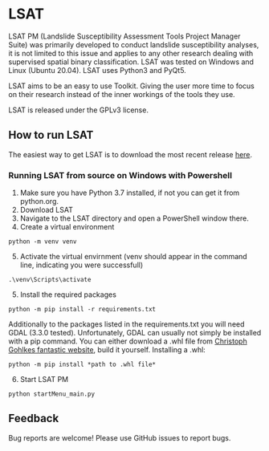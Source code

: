 # LSAT

LSAT PM (Landslide Susceptibility Assessment Tools Project Manager Suite) was primarily developed to conduct landslide susceptibility analyses, it is not limited to this issue and applies to any other research dealing with supervised spatial binary classification.
LSAT was tested on Windows and Linux (Ubuntu 20.04). LSAT uses Python3 and PyQt5.

LSAT aims to be an easy to use Toolkit. Giving the user more time to focus on their research instead of the inner workings of the tools they use.

LSAT is released under the GPLv3 license.

## How to run LSAT

The easiest way to get LSAT is to download the most recent release [here](https://github.com/BGR-EGHA/LSAT/releases).

### Running LSAT from source on Windows with Powershell

1. Make sure you have Python 3.7 installed, if not you can get it from python.org.
2. Download LSAT
3. Navigate to the LSAT directory and open a PowerShell window there.
4. Create a virtual environment
```
python -m venv venv
```
5. Activate the virtual envirnment (venv should appear in the command line, indicating you were successfull)
```
.\venv\Scripts\activate
```
5. Install the required packages
```
python -m pip install -r requirements.txt
```

Additionally to the packages listed in the requirements.txt you will need GDAL (3.3.0 tested).
Unfortunately, GDAL can usually not simply be installed with a pip command.
You can either download a .whl file from [Christoph Gohlkes fantastic website](https://www.lfd.uci.edu/~gohlke/pythonlibs/), 
build it yourself.
Installing a .whl:

```
python -m pip install *path to .whl file*
```

6. Start LSAT PM
```
python startMenu_main.py
```

## Feedback

Bug reports are welcome! Please use GitHub issues to report bugs.
